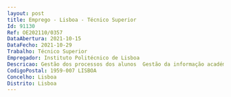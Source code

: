 ```yaml
--- 
layout: post
title: Emprego - Lisboa - Técnico Superior
Id: 91130
Ref: OE202110/0357
DataAbertura: 2021-10-15
DataFecho: 2021-10-29
Trabalho: Técnico Superior
Empregador: Instituto Politécnico de Lisboa
Descricao: Gestão dos processos dos alunos  Gestão da informação académica no âmbito da secretaria virtual Dominio das aplicações do SIGES (Digitalis) Fornecimento de dados estatisticos para a Direção Geral do Ensino Superior (RAIDES) ou outras entidades Gestão da informação académica a publicar no sitio da internet Gestão académica dos cursos de Licenciatura e Mestrado Pós Graduação, nomeadamente na receção de candidaturas e preparação dos processos de atribuição de grau académico e respetivos registos oficiais Elaborar anualmente propostas de calendário e regulamento para os concursos locais de acesso Apoio no desenvolvimento de regulamentos de funcionamento de cursos Apoio técnico nos procedimentos inerentes à acreditação dos cursos, junto da A3ES Gestão e organização da informação curricular dos alunos Informação e pareceres diversos de natureza administrativa na área académica, tendo em vista a decisão superior.
CodigoPostal: 1959-007 LISBOA
Concelho: Lisboa
Distrito: Lisboa
--- 
```

